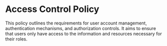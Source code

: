 # Access Control Policy

This policy outlines the requirements for user account management, authentication mechanisms, and authorization controls. It aims to ensure that users only have access to the information and resources necessary for their roles.
